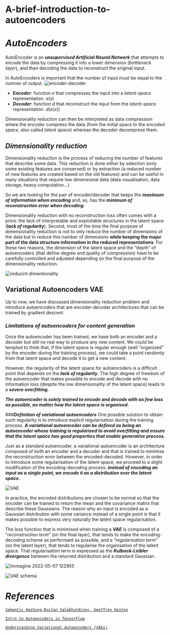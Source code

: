 # A-brief-introduction-to-autoencoders

# ***AutoEncoders***
AutoEncoder is an ***unsupervised Artificial Neural Network*** that attempts to encode the data by compressing it into a lower dimension (*bottleneck layer*), and than decoding the data to reconstruct the original input.

In AutoEncoders is important that the number of input must be equal to the numner of output.
![encoder-decoder](https://user-images.githubusercontent.com/72698188/167250361-97c07bfb-0497-4824-888f-282429aa4227.png)

- ***Encoder***: function $e$ that compresses the input into a *latent-space* representation. $e(x)$
- ***Decoder***: function $d$ that reconstruct the input from the *latent-space* representation. $d(e(x))$


Dimensionality reduction can then be interpreted as data compression where the encoder compress the data (from the initial space to the *encoded space*, also called *latent space*) whereas the decoder decompress them.

## ***Dimensionality reduction***

Dimensionality reduction is the process of reducing the number of features that describe some data. This reduction is done either by selection (only some existing features are conserved) or by extraction (a reduced number of new features are created based on the old features) and can be useful in many situations that require low dimensional data (data visualisation, data storage, heavy computation…)

So we are looking for the pair of encoder/decoder that keeps the ***maximum of information when encoding*** and, so, has the ***minimum of reconstruction error when decoding***.

Dimensionality reduction with no reconstruction loss often comes with a price: the lack of interpretable and exploitable structures in the latent space (***lack of regularity***). Second, most of the time the final purpose of dimensionality reduction is not to only reduce the number of dimensions of the data but to reduce this number of dimensions **while keeping the major part of the data structure information in the reduced representations**. For these two reasons, the dimension of the latent space and the “depth” of autoencoders (that define degree and quality of compression) have to be carefully controlled and adjusted depending on the final purpose of the dimensionality reduction.

![reducint dimentionality](https://user-images.githubusercontent.com/72698188/167250386-8ccc5424-bf45-4e85-8a99-e516c8b4c370.png)

## **Variational Autoencoders VAE**
Up to now, we have discussed dimensionality reduction problem and introduce autoencoders that are encoder-decoder architectures that can be trained by gradient descent.


### ***Limitations of autoencoders for content generation***
Once the autoencoder has been trained, we have both an encoder and a decoder but still no real way to produce any new content. We could be tempted to think that, if the latent space is regular enough (well “organized” by the encoder during the training process), we could take a point randomly from that latent space and decode it to get a new content.

However, the regularity of the latent space for autoencoders is a difficult point that depends on the ***lack of regularity***. The high degree of freedom of the autoencoder that makes possible to encode and decode with no information loss (despite the low dimensionality of the latent space) leads to a ***severe overfitting***.

***The autoencoder is solely trained to encode and decode with as few loss as possible, no matter how the latent space is organised.***


###***Definition of variational autoencoders***
One possible solution to obtain such regularity is to introduce explicit regularisation during the training process. ***A variational autoencoder can be defined as being an autoencoder whose training is regularised to avoid overfitting and ensure that the latent space has good properties that enable generative process.***

Just as a standard autoencoder, a variational autoencoder is an architecture composed of both an encoder and a decoder and that is trained to minimise the reconstruction error between the encoded-decoded. However, in order to introduce some regularisation of the latent space, we proceed to a slight modification of the encoding-decoding process: ***instead of encoding an input as a single point, we encode it as a distribution over the latent space.***

![VAE](https://user-images.githubusercontent.com/72698188/167250403-2a32b139-8b1e-4644-81ca-4d816773f02f.png)

In practice, the encoded distributions are chosen to be normal so that the encoder can be trained to return the mean and the covariance matrix that describe these Gaussians. The reason why an input is encoded as a Gaussian distribution with some variance instead of a single point is that it makes possible to express very naturally the latent space regularisation.



The loss function that is minimised when training a ***VAE*** is composed of a “*reconstruction term*” (on the final layer), that tends to make the encoding-decoding scheme as performant as possible, and a “*regularisation term*” (on the latent layer), that tends to regularise the organisation of the latent space. That regularisation term is expressed as the ***Kulback-Leibler divergence*** between the returned distribution and a standard Gaussian.

![Immagine 2022-05-07 122955](https://user-images.githubusercontent.com/72698188/167250507-f302449c-674a-45cb-93c2-1ef31ecca126.png)


![VAE schema](https://user-images.githubusercontent.com/72698188/167250434-be35cf3f-394f-4e6d-a03d-dc9a1149577d.png)

# ***References***

[`Semantic Hashing,Ruslan Salakhutdinov, Geoffrey Hinton`](http://www.utstat.toronto.edu/~rsalakhu/papers/semantic_final.pdf)

[`Intro to Autoencoders in TensorFlow`](https://www.tensorflow.org/tutorials/generative/autoencoder)

[`Understanding Variational Autoencoders (VAEs)`](https://towardsdatascience.com/understanding-variational-autoencoders-vaes-f70510919f73)



